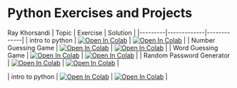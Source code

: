 # Python Exercises and Projects
Ray Khorsandi
| Topic | Exercise | Solution |
|---------|-------------|-------------|
| intro to python  | [![Open In Colab](https://colab.research.google.com/assets/colab-badge.svg)](https://colab.research.google.com/github/khorsandi2014/python-exercise-project/blob/main/programming-1-exercise.ipynb) | [![Open In Colab](https://colab.research.google.com/assets/colab-badge.svg)](https://colab.research.google.com/github/khorsandi2014/python-exercise-project/blob/main/programming-1.ipynb) |
| Number Guessing Game  | [![Open In Colab](https://colab.research.google.com/assets/colab-badge.svg)](https://colab.research.google.com/github/khorsandi2014/python-exercise-project/blob/main/Number_guessing_game.ipynb) | [![Open In Colab](https://colab.research.google.com/assets/colab-badge.svg)](https://colab.research.google.com/github/khorsandi2014/python-exercise-project/blob/main/Number_guessing_game_solution.ipynb) |
| Word Guessing Game  | [![Open In Colab](https://colab.research.google.com/assets/colab-badge.svg)](https://colab.research.google.com/github/khorsandi2014/python-exercise-project/blob/main/word_guessing_game.ipynb) | [![Open In Colab](https://colab.research.google.com/assets/colab-badge.svg)](https://colab.research.google.com/github/khorsandi2014/python-exercise-project/blob/main/word_guessing_game_solution.ipynb) |
| Random Password Generator | [![Open In Colab](https://colab.research.google.com/assets/colab-badge.svg)](https://colab.research.google.com/github/khorsandi2014/python-exercise-project/blob/main/random_password_generator.ipynb) | [![Open In Colab](https://colab.research.google.com/assets/colab-badge.svg)](https://colab.research.google.com/github/khorsandi2014/python-exercise-project/blob/main/random_password_generator_solution.ipynb) |

| intro to python  | [![Open In Colab](https://colab.research.google.com/assets/colab-badge.svg)](https://colab.research.google.com/github/khorsandi2014/python-exercise-project/blob/main/programming-1-exercise.ipynb) | [![Open In Colab](https://colab.research.google.com/assets/colab-badge.svg)](https://colab.research.google.com/github/khorsandi2014/python-exercise-project/blob/main/programming-1.ipynb) |
